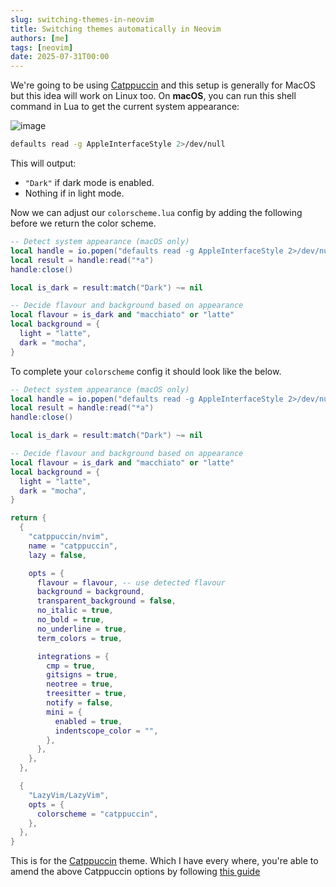 ```yaml
---
slug: switching-themes-in-neovim
title: Switching themes automatically in Neovim
authors: [me]
tags: [neovim]
date: 2025-07-31T00:00
---
```


We're going to be using [Catppuccin](https://github.com/catppuccin/nvim) and this setup is generally for MacOS but this idea will work on Linux too. On **macOS**, you can run this shell command in Lua to get the current system appearance:

<!-- truncate -->

![image](https://images.ctfassets.net/53u3hzg2egeu/63LY79GFopUFfYGL5Gj74C/c28f4b8a733eaad3e8a8402d723c3a21/213472445-091e54fb-091f-4448-a631-fa6b2ba7d8a5.png)

```bash
defaults read -g AppleInterfaceStyle 2>/dev/null
```

This will output:

- `"Dark"` if dark mode is enabled.
- Nothing if in light mode.

Now we can adjust our `colorscheme.lua` config by adding the following before we return the color scheme.

```lua
-- Detect system appearance (macOS only)
local handle = io.popen("defaults read -g AppleInterfaceStyle 2>/dev/null")
local result = handle:read("*a")
handle:close()

local is_dark = result:match("Dark") ~= nil

-- Decide flavour and background based on appearance
local flavour = is_dark and "macchiato" or "latte"
local background = {
  light = "latte",
  dark = "mocha",
}
```

To complete your `colorscheme` config it should look like the below.

```lua
-- Detect system appearance (macOS only)
local handle = io.popen("defaults read -g AppleInterfaceStyle 2>/dev/null")
local result = handle:read("*a")
handle:close()

local is_dark = result:match("Dark") ~= nil

-- Decide flavour and background based on appearance
local flavour = is_dark and "macchiato" or "latte"
local background = {
  light = "latte",
  dark = "mocha",
}

return {
  {
    "catppuccin/nvim",
    name = "catppuccin",
    lazy = false,

    opts = {
      flavour = flavour, -- use detected flavour
      background = background,
      transparent_background = false,
      no_italic = true,
      no_bold = true,
      no_underline = true,
      term_colors = true,

      integrations = {
        cmp = true,
        gitsigns = true,
        neotree = true,
        treesitter = true,
        notify = false,
        mini = {
          enabled = true,
          indentscope_color = "",
        },
      },
    },
  },

  {
    "LazyVim/LazyVim",
    opts = {
      colorscheme = "catppuccin",
    },
  },
}
```

This is for the [Catppuccin](https://github.com/catppuccin/nvim) theme. Which I have every where, you're able to amend the above Catppuccin options by following [this guide](https://github.com/catppuccin/nvim?tab=readme-ov-file#configuration)
